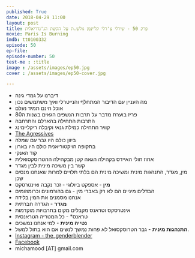 ```yaml
---
published: True
date: 2018-04-29 11:00
layout: post
title: פרק 50 - שירלי צ'רלי קליינמן גולש.ת על הקשת הג'נדריאלית
movie: Paris Is Burning
imdb: tt0100332
episode: 50
ep-file:
episode-number: 50
test-me : :title
image : /assets/images/ep50.jpg
cover : /assets/images/ep50-cover.jpg

---
```


* דיברנו על גמדי גינה
* מה העניין עם הדיבור המתחלף והנייטרלי ואיך משתמשים נכון
* אוכל חינם תמיד נעלם
* פריז בוערת מדבר על תרבות הנשפים הגאים בשנות ה80
* התרבות התחילה בהארלם והתרחבה
* קוויר התחילה כמילת גנאי וקיבלה ריקליימינג
* [The Agressives](https://www.imdb.com/title/tt0462757/)
* ביוון כולם היו גבר עם שמלה
* בתקופה הויקטוריאנית כולם היו בארון
* קוד האנקי
* אחוז חולי האיידס בקהילה הגאה קטן מבקהילה ההטרוסקסואלית
* קשר בין משיכה מינית לבין מגדר
* מין, מגדר, התנהגות מינית ומשיכה מינית הם בלתי תלויים למרות שאנחנו מנסים שכן
* **מין** - אספקט ביולוגי - זכר נקבה ואינטרסקס
* הבדלים מיניים הם לא רק באברי מין - גם בהורמונים וכרומוזומים
* אנחנו מסמנים את המין בלידה
* **מגדר** - הגדרה חברתית
* אינטרסקס וטראנס מקבלים מקום בתרבויות מוקדמות
* טראנס* - כל המטריה הטראנסית
* **נטייה מינית** - למי אנחנו נמשכים
* **התנהגות מינית** - גבר הטרוסקסואל לא פחות נמשך לנשים אם הוא בתול למשל.
* [Instagram - the_genderblender](https://www.instagram.com/the_genderblender/?hl=en)
* [Facebook](https://www.facebook.com/TheKleinman)
* michamood [AT] gmail.com

